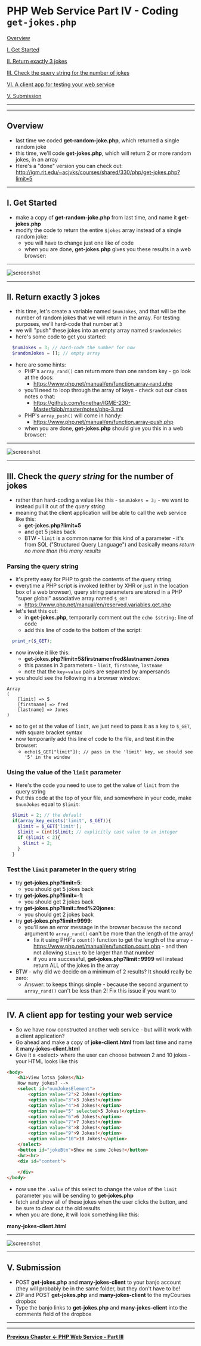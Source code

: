 # PHP Web Service Part IV - Coding `get-jokes.php`


[Overview](#overview)

[I. Get Started](#get-started)

[II. Return exactly 3 jokes](#return-3-jokes)

[III. Check the query string for the number of jokes](#query-string)

[VI. A client app for testing your web service](#client-app)

[V. Submission](#submission)


<hr><hr>

<a id="overview" />

## Overview

- last time we coded **get-random-joke.php**, which returned a single random joke
- this time, we'll code **get-jokes.php**, which will return 2 or more random jokes, in an array
- Here's a "done" version you can check out: http://igm.rit.edu/~acjvks/courses/shared/330/php/get-jokes.php?limit=5

<hr>

<a id="get-started" />

## I. Get Started

- make a copy of **get-random-joke.php** from last time, and name it **get-jokes.php**
- modify the code to return the entire `$jokes` array instead of a single random joke:
  - you will have to change just one like of code
  - when you are done, **get-jokes.php** gives you these results in a web browser:
  
<hr>

![screenshot](./_images/HW-php-web-service-15.jpg)

<hr>

<a id="return-3-jokes" />

## II. Return exactly 3 jokes

- this time, let's create a variable named `$numJokes`, and that will be the number of random jokes that we will return in the array. For testing purposes, we'll hard-code that number at `3`
- we will "push" these jokes into an empty array named `$randomJokes`
- here's some code to get you started:

```php
  $numJokes = 3; // hard-code the number for now
  $randomJokes = []; // empty array
```

- here are some hints:
  - PHP's `array_rand()` can return more than one random key - go look at the docs:
    - https://www.php.net/manual/en/function.array-rand.php
  - you'll need to loop through the array of keys - check out our class notes o that:
    - https://github.com/tonethar/IGME-230-Master/blob/master/notes/php-3.md
  - PHP's `array_push()` will come in handy:
    - https://www.php.net/manual/en/function.array-push.php
  - when you are done, **get-jokes.php** should give you this in a web browser:

<hr>

![screenshot](./_images/HW-php-web-service-16.jpg)

<hr>
  

<a id="query-string" />

## III. Check the *query string* for the number of jokes

- rather than hard-coding a value like this - `$numJokes = 3;` - we want to instead pull it out of the *query string*
- meaning that the client application will be able to call the web service like this:
  - **get-jokes.php?limit=5**
  - and get 5 jokes back
  - BTW - `limit` is a common name for this kind of a parameter - it's from SQL ("Structured Query Language") and basically means *return no more than this many results*

### Parsing the query string

- it's pretty easy for PHP to grab the contents of the query string
- everytime a PHP script is invoked (either by XHR or just in the location box of a web browser), query string parameters are stored in a PHP "super global" associative array named `$_GET`
  - https://www.php.net/manual/en/reserved.variables.get.php
- let's test this out:
  - in **get-jokes.php**, temporarily comment out the `echo $string;` line of code
  - add this line of code to the bottom of the script:

```php
  print_r($_GET);
```

- now invoke it like this:
  - **get-jokes.php?limit=5&firstname=fred&lastname=Jones**
  - this passes in 3 parameters - `limit`, `firstname`, `lastname`
  - note that the `key=value` pairs are separated by ampersands
- you should see the following in a browser window:


```text
Array
(
    [limit] => 5
    [firstname] => fred
    [lastname] => Jones
)
```

- so to get at the value of `limit`, we just need to pass it as a key to `$_GET`, with square bracket syntax
- now temporarily add this line of code to the file, and test it in the browser:
  - `echo($_GET["limit"]); // pass in the 'limit' key, we should see '5' in the window`
  
### Using the value of the `limit` parameter

- Here's the code you need to use to get the value of `limit` from the query string
- Put this code at the top of your file, and somewhere in your code, make `$numJokes` equal to `$limit`:

```php
  $limit = 2; // the default
  if(array_key_exists('limit', $_GET)){
    $limit = $_GET['limit'];
    $limit = (int)$limit; // explicitly cast value to an integer
    if ($limit < 2){
      $limit = 2;
    }
  }
```

### Test the `limit` parameter in the query string

- try **get-jokes.php?limit=5**:
  - you should get 5 jokes back
- try **get-jokes.php?limit=-1**:
  - you should get 2 jokes back
- try **get-jokes.php?limit=fred%20jones**:
  - you should get 2 jokes back
- try **get-jokes.php?limit=9999**:
  - you'll see an error message in the browser because the second argument to `array_rand()` can't be more than the length of the array!
    - fix it using PHP's `count()` function to get the length of the array - https://www.php.net/manual/en/function.count.php - and then not allowing `$limit` to be larger than that number
    - if you are successful, **get-jokes.php?limit=9999** will instead return ALL of the jokes in the array
- BTW - why did we decide on a minimum of 2 results? It should really be zero:
  - Answer: to keeps things simple  - because the second argument to `array_rand()` can't be less than 2! Fix this issue if you want to
  
<hr>

<a id="client-app" />

## IV. A client app for testing your web service

- So we have now constructed another web service - but will it work with a client application?
- Go ahead and make a copy of **joke-client.html** from last time and name it **many-jokes-client.html**
- Give it a &lt;select> where the user can choose between 2 and 10 jokes - your HTML looks like this

```html
<body>
	<h1>View lotsa jokes</h1>
	How many jokes? -->
	<select id="numJokesElement">
		<option value="2">2 Jokes!</option>
		<option value="3">3 Jokes!</option>
		<option value="4">4 Jokes!</option>
		<option value="5" selected>5 Jokes!</option>
		<option value="6">6 Jokes!</option>
		<option value="7">7 Jokes!</option>
		<option value="8">8 Jokes!</option>
		<option value="9">9 Jokes!</option>
		<option value="10">10 Jokes!</option>
	</select>
	<button id="jokeBtn">Show me some Jokes!</button>
	<hr><hr>
	<div id="content">
	
	</div>
</body>
```

- now use the `.value` of this select to change the value of the `limit` parameter you will be sending to **get-jokes.php**
- fetch and show all of these jokes when the user clicks the button, and be sure to clear out the old results
- when you are done, it will look something like this:

**many-jokes-client.html**

<hr>

![screenshot](./_images/HW-php-web-service-17.jpg)

<hr>

<a id="submission" />

## V. Submission

- POST **get-jokes.php** and **many-jokes-client** to your banjo account (they will probably be in the same folder, but they don't have to be!
- ZIP and POST **get-jokes.php** and **many-jokes-client** to the myCourses dropbox
- Type the banjo links to **get-jokes.php** and **many-jokes-client** into the comments field of the dropbox


<hr><hr>

**[Previous Chapter <- PHP Web Service - Part III](HW-php-web-service-3.md)**
